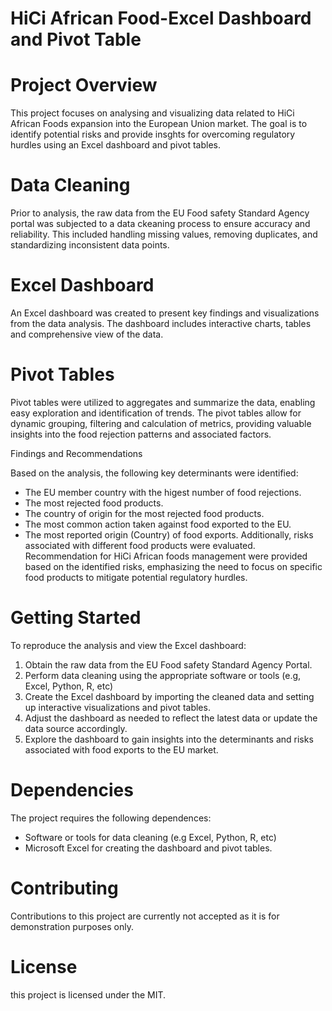 # HiCi African Food-Excel Dashboard and Pivot Table
# Project Overview

This project focuses on analysing and visualizing data related to HiCi African Foods expansion into the European Union market. The goal is to identify potential risks and provide insghts for overcoming regulatory hurdles using an Excel dashboard and pivot tables.
# Data Cleaning 

Prior to analysis, the raw data from the EU Food safety Standard Agency portal was subjected to a data ckeaning process to ensure accuracy and reliability. This included handling missing values, removing duplicates, and standardizing inconsistent data points.

# Excel Dashboard

An Excel dashboard was created to present key findings and visualizations from the data analysis. The dashboard includes interactive charts, tables and comprehensive view of the data.

# Pivot Tables

Pivot tables were utilized to aggregates and summarize the data, enabling easy exploration and identification of trends. The pivot tables allow for dynamic grouping, filtering and calculation of metrics, providing valuable insights into the food rejection patterns and associated factors. 

Findings and Recommendations

Based on the analysis, the following key determinants were identified:
  * The EU member country with the higest number of food rejections.
  * The most rejected food products.
  * The country of origin for the most rejected food products.
  * The most common action taken against food exported to the EU.
  * The most reported origin (Country) of food exports.
Additionally, risks associated with different food products were evaluated. Recommendation for HiCi African foods management were provided based on the identified risks, emphasizing the need to focus on specific food products to mitigate potential regulatory hurdles.

# Getting Started

To reproduce the analysis and view the Excel dashboard:

  1. Obtain the raw data from the EU Food safety Standard Agency Portal.
  2. Perform data cleaning using the appropriate software or tools (e.g, Excel, Python, R, etc)
  3. Create the Excel dashboard by importing the cleaned data and setting up interactive visualizations and pivot tables.
  4. Adjust the dashboard as needed to reflect the latest data or update the data source accordingly.
  5. Explore the dashboard to gain insights into the determinants and risks associated with food exports to the EU market.

# Dependencies

The project requires the following dependences:

  * Software or tools for data cleaning (e.g Excel, Python, R, etc)
  * Microsoft Excel for creating the dashboard and pivot tables.

# Contributing 

Contributions to this project are currently not accepted as it is for demonstration purposes only.

# License

this project is licensed under the MIT.



